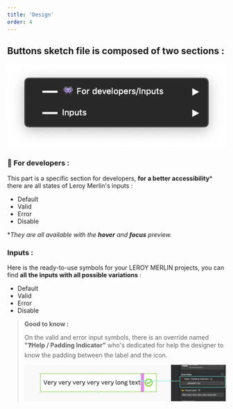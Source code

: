 ```yaml
---
title: 'Design'
order: 4
---
```


## Buttons sketch file is composed of two sections :

![sketch-menu](inputs--sketch-menu.png)

### **👾 For developers :**

This part is a specific section for developers, **for a better accessibility**\* there are all states of Leroy Merlin's inputs :

- Default
- Valid
- Error
- Disable

\*_They are all available with the **hover** and **focus** preview._

### **Inputs :**

Here is the ready-to-use symbols for your LEROY MERLIN projects, you can find **all the inputs with all possible variations** :

- Default
- Valid
- Error
- Disable

> **Good to know :**
>
> On the valid and error input symbols, there is an override named **"❓Help / Padding Indicator"** who's dedicated for help the designer to know the padding between the label and the icon.
>
> ![padding](padding-indicator.png)

<br>
